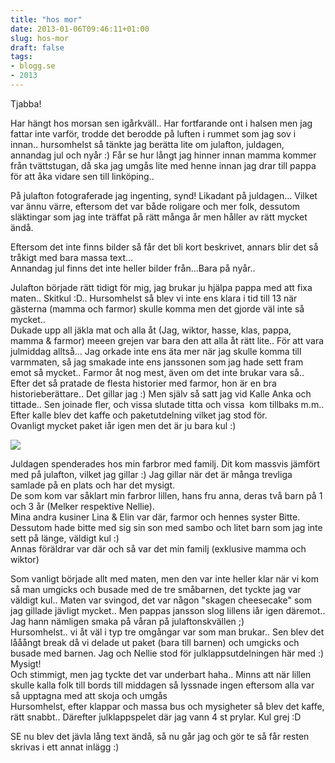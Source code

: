 ```yaml
---
title: "hos mor"
date: 2013-01-06T09:46:11+01:00
slug: hos-mor
draft: false
tags:
- blogg.se
- 2013
---
```

Tjabba!

Har hängt hos morsan sen igårkväll.. Har fortfarande ont i halsen men jag fattar inte varför, trodde det berodde på luften i rummet som jag sov i innan.. hursomhelst så tänkte jag berätta lite om julafton, juldagen, annandag jul och nyår :) Får se hur långt jag hinner innan mamma kommer från tvättstugan, då ska jag umgås lite med henne innan jag drar till pappa för att åka vidare sen till linköping..  
  
På julafton fotograferade jag ingenting, synd! Likadant på juldagen... Vilket var ännu värre, eftersom det var både roligare och mer folk, dessutom släktingar som jag inte träffat på rätt många år men håller av rätt mycket ändå.

Eftersom det inte finns bilder så får det bli kort beskrivet, annars blir det så tråkigt med bara massa text...  
Annandag jul finns det inte heller bilder från...Bara på nyår..

  
Julafton började rätt tidigt för mig, jag brukar ju hjälpa pappa med att fixa maten.. Skitkul :D.. Hursomhelst så blev vi inte ens klara i tid till 13 när gästerna (mamma och farmor) skulle komma men det gjorde väl inte så mycket..  
Dukade upp all jäkla mat och alla åt (Jag, wiktor, hasse, klas, pappa, mamma & farmor) meeen grejen var bara den att alla åt rätt lite.. För att vara julmiddag alltså... Jag orkade inte ens äta mer när jag skulle komma till varmmaten, så jag smakade inte ens janssonen som jag hade sett fram emot så mycket.. Farmor åt nog mest, även om det inte brukar vara så..  
Efter det så pratade de flesta historier med farmor, hon är en bra historieberättare.. Det gillar jag :) Men själv så satt jag vid Kalle Anka och tittade.. Sen joinade fler, och vissa slutade titta och vissa  kom tillbaks m.m.. Efter kalle blev det kaffe och paketutdelning vilket jag stod för.  
Ovanligt mycket paket iår igen men det är ju bara kul :)

![](/assets/images/blogg.se/christmas-tree-wallpaper-christmas-8142630-1024-768_50e939cc9606ee4c2244ff26.jpg)

  
Juldagen spenderades hos min farbror med familj. Dit kom massvis jämfört med på julafton, vilket jag gillar :) Jag gillar när det är många trevliga samlade på en plats och har det mysigt.  
De som kom var såklart min farbror lillen, hans fru anna, deras två barn på 1 och 3 år (Melker respektive Nellie).  
Mina andra kusiner Lina & Elin var där, farmor och hennes syster Bitte.  
Dessutom hade bitte med sig sin son med sambo och litet barn som jag inte sett på länge, väldigt kul :)  
Annas föräldrar var där och så var det min familj (exklusive mamma och wiktor)

  
Som vanligt började allt med maten, men den var inte heller klar när vi kom så man umgicks och busade med de tre småbarnen, det tyckte jag var väldigt kul.. Maten var svingod, det var någon "skagen cheesecake" som jag gillade jävligt mycket.. Men pappas jansson slog lillens iår igen däremot.. Jag hann nämligen smaka på våran på julaftonskvällen ;)  
Hursomhelst.. vi åt väl i typ tre omgångar var som man brukar.. Sen blev det lååångt break då vi delade ut paket (bara till barnen) och umgicks och busade med barnen. Jag och Nellie stod för julklappsutdelningen här med :) Mysigt!  
Och stimmigt, men jag tyckte det var underbart haha.. Minns att när lillen skulle kalla folk till bords till middagen så lyssnade ingen eftersom alla var så upptagna med att skoja och umgås  
Hursomhelst, efter klappar och massa bus och mysigheter så blev det kaffe, rätt snabbt.. Därefter julklappspelet där jag vann 4 st prylar. Kul grej :D  
  
  

SE nu blev det jävla lång text ändå, så nu går jag och gör te så får resten skrivas i ett annat inlägg :)